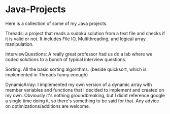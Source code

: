 # Java-Projects

Here is a collection of some of my Java projects.

Threads: a project that reads a sudoku solution from a text file and checks if it is valid or not. It includes File IO, Multithreading, and logical array manipulation.

InterviewQuestions: A really great professor had us do a lab where we coded solutions to a bunch of typical interview questions. 

Sorting: All the basic sorting algorithms. (beside quicksort, which is implemented in Threads funny enough)

DynamicArray: I implemented my own version of a dynamic array with member variables and functions that I decided to implement and created on my own. Obviously it's nothing groundbreaking, but I didnt reference google a single time doing it, so there's something to be said for that. Any advice on optimizations/additions are welcome.

